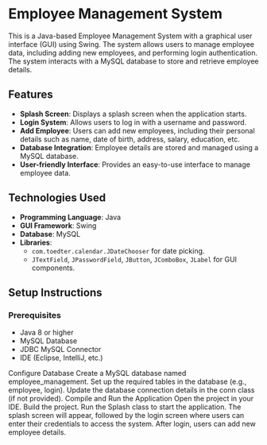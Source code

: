 # Employee Management System

This is a Java-based Employee Management System with a graphical user interface (GUI) using Swing. The system allows users to manage employee data, including adding new employees, and performing login authentication. The system interacts with a MySQL database to store and retrieve employee details.

## Features

- **Splash Screen**: Displays a splash screen when the application starts.
- **Login System**: Allows users to log in with a username and password.
- **Add Employee**: Users can add new employees, including their personal details such as name, date of birth, address, salary, education, etc.
- **Database Integration**: Employee details are stored and managed using a MySQL database.
- **User-friendly Interface**: Provides an easy-to-use interface to manage employee data.

## Technologies Used

- **Programming Language**: Java
- **GUI Framework**: Swing
- **Database**: MySQL
- **Libraries**:
  - `com.toedter.calendar.JDateChooser` for date picking.
  - `JTextField`, `JPasswordField`, `JButton`, `JComboBox`, `JLabel` for GUI components.
  
## Setup Instructions

### Prerequisites

- Java 8 or higher
- MySQL Database
- JDBC MySQL Connector
- IDE (Eclipse, IntelliJ, etc.)

Configure Database
Create a MySQL database named employee_management.
Set up the required tables in the database (e.g., employee, login).
Update the database connection details in the conn class (if not provided).
Compile and Run the Application
Open the project in your IDE.
Build the project.
Run the Splash class to start the application.
The splash screen will appear, followed by the login screen where users can enter their credentials to access the system. After login, users can add new employee details.
